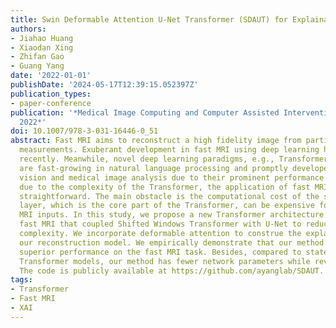 ```yaml
---
title: Swin Deformable Attention U-Net Transformer (SDAUT) for Explainable Fast MRI
authors:
- Jiahao Huang
- Xiaodan Xing
- Zhifan Gao
- Guang Yang
date: '2022-01-01'
publishDate: '2024-05-17T12:39:15.052397Z'
publication_types:
- paper-conference
publication: '*Medical Image Computing and Computer Assisted Intervention – MICCAI
  2022*'
doi: 10.1007/978-3-031-16446-0_51
abstract: Fast MRI aims to reconstruct a high fidelity image from partially observed
  measurements. Exuberant development in fast MRI using deep learning has been witnessed
  recently. Meanwhile, novel deep learning paradigms, e.g., Transformer based models,
  are fast-growing in natural language processing and promptly developed for computer
  vision and medical image analysis due to their prominent performance. Nevertheless,
  due to the complexity of the Transformer, the application of fast MRI may not be
  straightforward. The main obstacle is the computational cost of the self-attention
  layer, which is the core part of the Transformer, can be expensive for high resolution
  MRI inputs. In this study, we propose a new Transformer architecture for solving
  fast MRI that coupled Shifted Windows Transformer with U-Net to reduce the network
  complexity. We incorporate deformable attention to construe the explainability of
  our reconstruction model. We empirically demonstrate that our method achieves consistently
  superior performance on the fast MRI task. Besides, compared to state-of-the-art
  Transformer models, our method has fewer network parameters while revealing explainability.
  The code is publicly available at https://github.com/ayanglab/SDAUT.
tags:
- Transformer
- Fast MRI
- XAI
---
```

